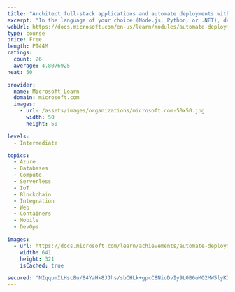 ```yaml
---
title: "Architect full-stack applications and automate deployments with GitHub"
excerpt: "In the language of your choice (Node.js, Python, or .NET), deploy an end-to-end solution to solve the real-world scenario of catching the bus. You'll learn how to architect a solution that uses Azure SQL Database, Azure Functions, Azure Static Web Apps, Logic Apps, Visual Studio Code, and GitHub Actions."
webUrl: https://docs.microsoft.com/en-us/learn/modules/automate-deployments-github-actions-azure/
type: course
price: Free
length: PT44M
ratings:
  count: 26
  average: 4.8076925
heat: 50

provider:
  name: Microsoft Learn
  domain: microsoft.com
  images:
    - url: /assets/images/organizations/microsoft.com-50x50.jpg
      width: 50
      height: 50

levels:
  - Intermediate

topics:
  - Azure
  - Databases
  - Compute
  - Serverless
  - IoT
  - Blockchain
  - Integration
  - Web
  - Containers
  - Mobile
  - DevOps

images:
  - url: https://docs.microsoft.com/learn/achievements/automate-deployments-github-actions-azure-social.png
    width: 641
    height: 321
    isCached: true

secured: "NIqqumILHsc8u/84YaHk8JJhs/sbCHLk+gpcC8NioDvIy9L0B6uMO2MW5lyKIIcwD8/0LNNH6BCEon+DvfKXYmKRc/6aMut3F8JMzAy5C8k1qtsW7ORziAfCYBFUZ5NtVBG5E1Kx7uh2X7N5Bc19muchLcRq0jHjY502nDBGjVU7LZ5bDMIlt4IhS1bviY/eA0pUYSbXQt08rzISfc8GaxakW4lYIV9dtiCLUgLA5SiooVOJiwSV7Ys+ChMooyfjm0S3jyiIKjaBCP5C07RchgyArN2DqS+TDUpDuigXDWBRgGp+CddcSe6Dhz5PYJK40+d8F+4Bjr7GGxLXdupMewBXm4T9xfmhy/6/mH0IvdAJOETmS7ObAB44uMB+2/XEysHuS8+Yo1Tv0e2qCJ3O4KJ9KoUoWxwTJvjfn3QJGCc=;Xq+zs1wVorm0I50OAvk8Hw=="
---
```


